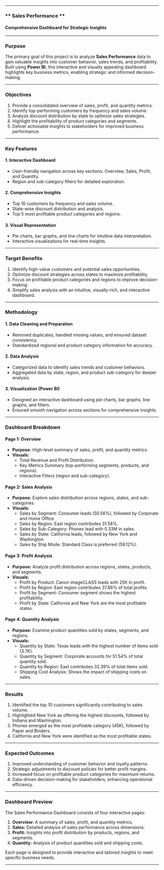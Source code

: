

---

### ** Sales Performance **  
#### **Comprehensive Dashboard for Strategic Insights**  

---

### **Purpose**  
The primary goal of this project is to analyze **Sales Performance** data to gain valuable insights into customer behavior, sales trends, and profitability. Built using **Power BI**, this interactive and visually appealing dashboard highlights key business metrics, enabling strategic and informed decision-making.  

---

### **Objectives**  
1. Provide a consolidated overview of sales, profit, and quantity metrics.  
2. Identify top-performing customers by frequency and sales volume.  
3. Analyze discount distribution by state to optimize sales strategies.  
4. Highlight the profitability of product categories and segments.  
5. Deliver actionable insights to stakeholders for improved business performance.  

---

### **Key Features**  

#### **1. Interactive Dashboard**  
- User-friendly navigation across key sections: Overview, Sales, Profit, and Quantity.  
- Region and sub-category filters for detailed exploration.  

#### **2. Comprehensive Insights**  
- Top 10 customers by frequency and sales volume.  
- State-wise discount distribution and analysis.  
- Top 5 most profitable product categories and regions.  

#### **3. Visual Representation**  
- Pie charts, bar graphs, and line charts for intuitive data interpretation.  
- Interactive visualizations for real-time insights.  

---

### **Target Benefits**  
1. Identify high-value customers and potential sales opportunities.  
2. Optimize discount strategies across states to maximize profitability.  
3. Focus on profitable product categories and regions to improve decision-making.  
4. Simplify sales analysis with an intuitive, visually-rich, and interactive dashboard.  

---

### **Methodology**  

#### **1. Data Cleaning and Preparation**  
- Removed duplicates, handled missing values, and ensured dataset consistency.  
- Standardized regional and product category information for accuracy.  

#### **2. Data Analysis**  
- Categorized data to identify sales trends and customer behaviors.  
- Aggregated data by state, region, and product sub-category for deeper analysis.  

#### **3. Visualization (Power BI)**  
- Designed an interactive dashboard using pie charts, bar graphs, line graphs, and filters.  
- Ensured smooth navigation across sections for comprehensive insights.  

---

### **Dashboard Breakdown**  

#### **Page 1: Overview**  
- **Purpose:** High-level summary of sales, profit, and quantity metrics.  
- **Visuals:**  
  - Total Revenue and Profit Distribution.  
  - Key Metrics Summary (top-performing segments, products, and regions).  
  - Interactive Filters (region and sub-category).  

#### **Page 2: Sales Analysis**  
- **Purpose:** Explore sales distribution across regions, states, and sub-categories.  
- **Visuals:**  
  - Sales by Segment: Consumer leads (50.56%), followed by Corporate and Home Office.  
  - Sales by Region: East region contributes 31.58%.  
  - Sales by Sub-Category: Phones lead with 0.33M in sales.  
  - Sales by State: California leads, followed by New York and Washington.  
  - Sales by Ship Mode: Standard Class is preferred (59.12%).  

#### **Page 3: Profit Analysis**  
- **Purpose:** Analyze profit distribution across regions, states, products, and segments.  
- **Visuals:**  
  - Profit by Product: Canon imageCLASS leads with 25K in profit.  
  - Profit by Region: East region contributes 37.86% of total profits.  
  - Profit by Segment: Consumer segment shows the highest profitability.  
  - Profit by State: California and New York are the most profitable states.  

#### **Page 4: Quantity Analysis**  
- **Purpose:** Examine product quantities sold by states, segments, and regions.  
- **Visuals:**  
  - Quantity by State: Texas leads with the highest number of items sold (3.7K).  
  - Quantity by Segment: Corporate accounts for 51.54% of total quantity sold.  
  - Quantity by Region: East contributes 32.39% of total items sold.  
  - Shipping Cost Analysis: Shows the impact of shipping costs on sales.  

---

### **Results**  
1. Identified the top 10 customers significantly contributing to sales volume.  
2. Highlighted New York as offering the highest discounts, followed by Indiana and Washington.  
3. Phones emerged as the most profitable category (45K), followed by Paper and Binders.  
4. California and New York were identified as the most profitable states.  

---

### **Expected Outcomes**  
1. Improved understanding of customer behavior and loyalty patterns.  
2. Strategic adjustments to discount policies for better profit margins.  
3. Increased focus on profitable product categories for maximum returns.  
4. Data-driven decision-making for stakeholders, enhancing operational efficiency.  

---

### **Dashboard Preview**  
The Sales Performance Dashboard consists of four interactive pages:  

1. **Overview:** A summary of sales, profit, and quantity metrics.  
2. **Sales:** Detailed analysis of sales performance across dimensions.  
3. **Profit:** Insights into profit distribution by products, regions, and segments.  
4. **Quantity:** Analysis of product quantities sold and shipping costs.  

Each page is designed to provide interactive and tailored insights to meet specific business needs.  

---  


